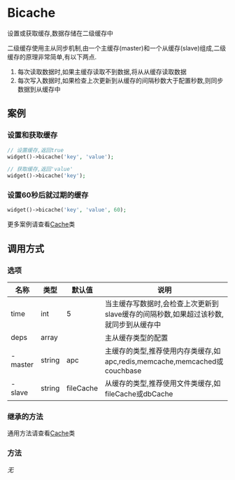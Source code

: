 Bicache
=======

设置或获取缓存,数据存储在二级缓存中

二级缓存使用主从同步机制,由一个主缓存(master)和一个从缓存(slave)组成,二级缓存的原理非常简单,有以下两点.

1. 每次读取数据时,如果主缓存读取不到数据,将从从缓存读取数据
2. 每次写入数据时,如果检查上次更新到从缓存的间隔秒数大于配置秒数,则同步数据到从缓存中

案例
----

### 设置和获取缓存

```php
// 设置缓存,返回true
widget()->bicache('key', 'value');

// 获取缓存,返回'value'
widget()->bicache('key');
```

### 设置60秒后就过期的缓存

```php
widget()->bicache('key', 'value', 60);
```

更多案例请查看[Cache](cache.md)类

调用方式
-------

### 选项

名称      | 类型   | 默认值    | 说明                                                                                  |
----------|--------|-----------|---------------------------------------------------------------------------------------|
time      | int    | 5         | 当主缓存写数据时,会检查上次更新到slave缓存的间隔秒数,如果超过该秒数,就同步到从缓存中  |
deps      | array  |           | 主从缓存类型的配置                                                                    |
 - master | string | apc       | 主缓存的类型,推荐使用内存类缓存,如apc,redis,memcache,memcached或couchbase             |
 - slave  | string | fileCache | 从缓存的类型,推荐使用文件类缓存,如fileCache或dbCache                                  |

### 继承的方法

通用方法请查看[Cache](cache.md#通用方法)类

### 方法

*无*